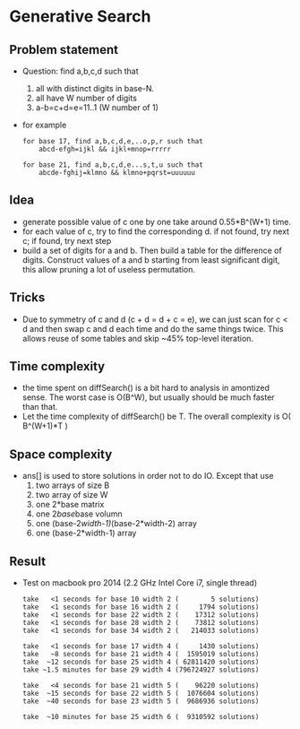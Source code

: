 # Generative Search

## Problem statement
  - Question: find a,b,c,d such that
    1. all with distinct digits in base-N.
    2. all have W number of digits
    3. a-b=c+d=e=11..1 (W number of 1)
  - for example

        for base 17, find a,b,c,d,e,..o,p,r such that
            abcd-efgh=ijkl && ijkl+mnop=rrrrr

        for base 21, find a,b,c,d,e...s,t,u such that
            abcde-fghij=klmno && klmno+pqrst=uuuuuu


## Idea
  - generate possible value of c one by one take around 0.55*B^(W+1) time. 
  - for each value of c, try to find the corresponding d.
    if not found, try next c; if found, try next step
  - build a set of digits for a and b. Then build a table for 
    the difference of digits. Construct values of a and b starting 
    from least significant digit, this allow pruning a lot 
    of useless permutation.

## Tricks
  - Due to symmetry of c and d (c + d = d + c = e),
    we can just scan for c < d and then swap c and d each 
    time and do the same things twice. This allows reuse of 
    some tables and skip ~45% top-level iteration. 
    
## Time complexity  
  - the time spent on diffSearch() is a bit hard to analysis
    in amontized sense. The worst case is O(B^W), but 
    usually should be much faster than that.
  - Let the time complexity of diffSearch() be T.
    The overall complexity is O( B^(W+1)*T )
    
## Space complexity
  - ans[] is used to store solutions in order not to do IO. 
    Except that use 
    1. two arrays of size B 
    2. two array of size W 
    3. one 2*base matrix
    4. one 2*base*base volumn 
    5. one (base-2*width-1)*(base-2*width-2) array
    6. one (base-2*width-1) array

## Result 
  - Test on macbook pro 2014 (2.2 GHz Intel Core i7, single thread)


        take   <1 seconds for base 10 width 2 (        5 solutions)
        take   <1 seconds for base 16 width 2 (     1794 solutions)
        take   <1 seconds for base 22 width 2 (    17312 solutions)
        take   <1 seconds for base 28 width 2 (    73812 solutions)
        take   <1 seconds for base 34 width 2 (   214033 solutions)
        
        take   <1 seconds for base 17 width 4 (     1430 solutions)
        take   ~8 seconds for base 21 width 4 (  1595019 solutions)
        take  ~12 seconds for base 25 width 4 ( 62811420 solutions)
        take ~1.5 minutes for base 29 width 4 (796724927 solutions)
        
        take   <4 seconds for base 21 width 5 (    96220 solutions)
        take  ~15 seconds for base 22 width 5 (  1076604 solutions)
        take  ~40 seconds for base 23 width 5 (  9686936 solutions)
         
        take  ~10 minutes for base 25 width 6 (  9310592 solutions) 

